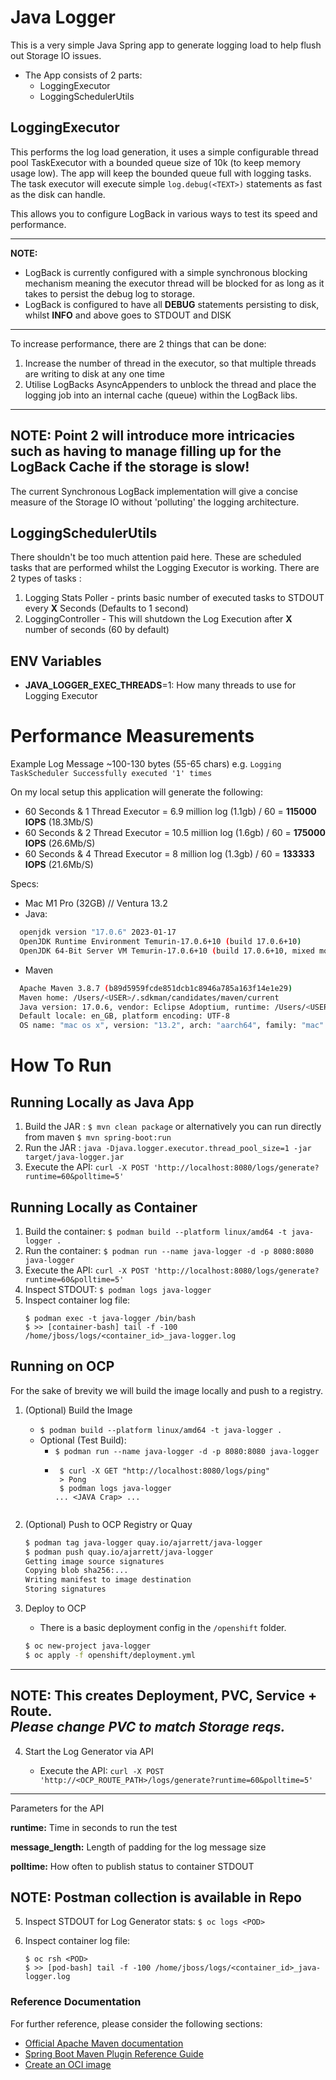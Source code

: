 # Java Logger

This is a very simple Java Spring app to generate logging load to help flush out Storage IO issues. 

* The App consists of 2 parts: 
  - LoggingExecutor 
  - LoggingSchedulerUtils 

## LoggingExecutor

This performs the log load generation, it uses a simple configurable thread pool TaskExecutor with a bounded queue size of 10k (to keep memory usage low). 
The app will keep the bounded queue full with logging tasks. The task executor will execute simple `log.debug(<TEXT>)` statements as fast as the disk can handle. 

This allows you to configure LogBack in various ways to test its speed and performance. 

---
**NOTE:**
- LogBack is currently configured with a simple synchronous blocking mechanism meaning the executor thread will be blocked for as long as it takes to persist the debug log to storage. <br/>
- LogBack is configured to have all **DEBUG** statements persisting to disk, whilst **INFO** and above goes to STDOUT and DISK
---

To increase performance, there are 2 things that can be done: 
1. Increase the number of thread in the executor, so that multiple threads are writing to disk at any one time
2. Utilise LogBacks AsyncAppenders to unblock the thread and place the logging job into an internal cache (queue) within the LogBack libs. 

---
**NOTE:**
Point 2 will introduce more intricacies such as having to manage filling up for the LogBack Cache if the storage is slow! 
---

The current Synchronous LogBack implementation will give a concise measure of the Storage IO without 'polluting' the logging architecture. 

## LoggingSchedulerUtils

There shouldn't be too much attention paid here. These are scheduled tasks that are performed whilst the Logging Executor is working. 
There are 2 types of tasks :
1. Logging Stats Poller - prints basic number of executed tasks to STDOUT every **X** Seconds (Defaults to 1 second)
2. LoggingController - This will shutdown the Log Execution after **X** number of seconds (60 by default)

## ENV Variables 

- **JAVA_LOGGER_EXEC_THREADS**=1: How many threads to use for Logging Executor

# Performance Measurements 

Example Log Message ~100-130 bytes (55-65 chars)
e.g. `Logging TaskScheduler Successfully executed '1' times`

On my local setup this application will generate the following:
- 60 Seconds & 1 Thread Executor = 6.9 million log (1.1gb) / 60 = **115000 IOPS** (18.3Mb/S)
- 60 Seconds & 2 Thread Executor = 10.5 million log (1.6gb) / 60 = **175000 IOPS** (26.6Mb/S)
- 60 Seconds & 4 Thread Executor = 8 million log (1.3gb) / 60 = **133333 IOPS** (21.6Mb/S)

Specs: 

- Mac M1 Pro (32GB) // Ventura 13.2
- Java:
```bash
  openjdk version "17.0.6" 2023-01-17
  OpenJDK Runtime Environment Temurin-17.0.6+10 (build 17.0.6+10)
  OpenJDK 64-Bit Server VM Temurin-17.0.6+10 (build 17.0.6+10, mixed mode)
```
- Maven
```bash
  Apache Maven 3.8.7 (b89d5959fcde851dcb1c8946a785a163f14e1e29)
  Maven home: /Users/<USER>/.sdkman/candidates/maven/current
  Java version: 17.0.6, vendor: Eclipse Adoptium, runtime: /Users/<USER>/.sdkman/candidates/java/17.0.6-tem
  Default locale: en_GB, platform encoding: UTF-8
  OS name: "mac os x", version: "13.2", arch: "aarch64", family: "mac"
```
# How To Run

## Running Locally as Java App

1. Build the JAR : `$ mvn clean package` or alternatively you can run directly from maven `$ mvn spring-boot:run`
2. Run the JAR : `java -Djava.logger.executor.thread_pool_size=1 -jar target/java-logger.jar`
3. Execute the API: `curl -X POST 'http://localhost:8080/logs/generate?runtime=60&polltime=5'`

## Running Locally as Container

1. Build the container: `$ podman build --platform linux/amd64 -t java-logger .`
2. Run the container: `$ podman run --name java-logger -d -p 8080:8080 java-logger`
3. Execute the API: `curl -X POST 'http://localhost:8080/logs/generate?runtime=60&polltime=5'`
4. Inspect STDOUT: `$ podman logs java-logger`
5. Inspect container log file: 
    ```
    $ podman exec -t java-logger /bin/bash
    $ >> [container-bash] tail -f -100 /home/jboss/logs/<container_id>_java-logger.log
    ```

## Running on OCP 

For the sake of brevity we will build the image locally and push to a registry. 

1. (Optional) Build the Image

   -  `$ podman build --platform linux/amd64 -t java-logger .`
     - Optional (Test Build): 
       - `$ podman run --name java-logger -d -p 8080:8080 java-logger`
       - ```
          $ curl -X GET "http://localhost:8080/logs/ping"
          > Pong
          $ podman logs java-logger
         ... <JAVA Crap> ...
       ```

2. (Optional) Push to OCP Registry or Quay 

    ```bash
    $ podman tag java-logger quay.io/ajarrett/java-logger
    $ podman push quay.io/ajarrett/java-logger
    Getting image source signatures
    Copying blob sha256:...
    Writing manifest to image destination
    Storing signatures
    ```

3. Deploy to OCP  

    - There is a basic deployment config in the `/openshift` folder. 
    ```bash
    $ oc new-project java-logger
    $ oc apply -f openshift/deployment.yml
    ```
---
**NOTE:**
This creates Deployment, PVC, Service + Route.<br />
_**Please change PVC to match Storage reqs.**_
---


4. Start the Log Generator via API 

   - Execute the API: `curl -X POST 'http://<OCP_ROUTE_PATH>/logs/generate?runtime=60&polltime=5'`

---
Parameters for the API

**runtime:** Time in seconds to run the test

**message_length:** Length of padding for the log message size

**polltime:** How often to publish status to container STDOUT


**NOTE:**
Postman collection is available in Repo
---

5. Inspect STDOUT for Log Generator stats: `$ oc logs <POD>`

6. Inspect container log file:
    ```
    $ oc rsh <POD>
    $ >> [pod-bash] tail -f -100 /home/jboss/logs/<container_id>_java-logger.log
    ```

### Reference Documentation
For further reference, please consider the following sections:

* [Official Apache Maven documentation](https://maven.apache.org/guides/index.html)
* [Spring Boot Maven Plugin Reference Guide](https://docs.spring.io/spring-boot/docs/2.7.8/maven-plugin/reference/html/)
* [Create an OCI image](https://docs.spring.io/spring-boot/docs/2.7.8/maven-plugin/reference/html/#build-image)


